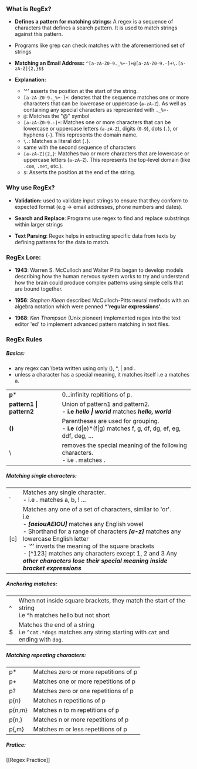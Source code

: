 ### What is RegEx? 

- **Defines a pattern for matching strings:** A regex is a sequence of characters that defines a search pattern. It is used to match strings against this pattern.

- Programs like grep can check matches with the aforementioned set of strings 

- **Matching an Email Address:**
``^[a-zA-Z0-9._%+-]+@[a-zA-Z0-9.-]+\.[a-zA-Z]{2,}$$``

- **Explanation:** 
	- \'^'  asserts the position at the start of the string.
	- `[a-zA-Z0-9._%+-]+`: denotes that the sequence matches one or more characters that can be lowercase or uppercase (`a-zA-Z`). As well as containing any special characters as represented with `._%+-`
	- `@`: Matches the "@" symbol
	- `[a-zA-Z0-9.-]+`: Matches one or more characters that can be lowercase or uppercase letters (`a-zA-Z`), digits (`0-9`), dots (`.`), or hyphens (`-`). This represents the domain name.
	- `\.`: Matches a literal dot (`.`).
	- same with the second sequence of characters
	- `[a-zA-Z]{2,}`: Matches two or more characters that are lowercase or uppercase letters (`a-zA-Z`). This represents the top-level domain (like `.com`, `.net`, etc.).
	- `$`: Asserts the position at the end of the string.

### Why use RegEx?

- **Validation:** used to validate input strings to ensure that they conform to expected format (e.g -> email addresses, phone numbers and dates).

- **Search and Replace**: Programs use regex to find and replace substrings within larger strings

- **Text Parsing**: Regex helps in extracting specific data from texts by defining patterns for the data to match.

### RegEx Lore:

- **1943**: Warren S. McCulloch and Walter Pitts began to develop models describing how the human nervous system works to try and understand how the brain could produce complex patterns using simple cells that are bound together.

- **1956**: *Stephen Kleen* described McCulloch-Pitts neural methods with an algebra notation which were penned ***'regular expressions'**.

- **1968**: *Ken Thompson* (Unix pioneer) implemented regex into the text editor 'ed' to implement advanced pattern matching in text files. 

### RegEx Rules

##### Basics: 
- any regex can \beta written using only (), \*, | and \.
- unless a character has a special meaning, it matches itself i.e a matches a.

|                          |                                                                                                           |
| ------------------------ | --------------------------------------------------------------------------------------------------------- |
| **p***                   | 0...infinity repititions of p.                                                                            |
| **pattern1 \| pattern2** | Union of pattern1 and pattern2. <br>- **i.e** ***hello \| world*** matches ***hello, world***             |
| **()**                   | Parentheses are used for grouping. <br>- **i.e**  (d\|e)*(f\|g) matches f, g, df, dg, ef, eg, ddf, deg, … |
| \                        | removes the special meaning of the following characters. <br>- i.e \. matches .                           |

##### Matching single characters:

|      |                                                                                                                                                                                                                                                                                                                                                                                                                 |
| ---- | --------------------------------------------------------------------------------------------------------------------------------------------------------------------------------------------------------------------------------------------------------------------------------------------------------------------------------------------------------------------------------------------------------------- |
| \.   | Matches any single character. <br>- i.e . matches a, b, ! ...                                                                                                                                                                                                                                                                                                                                                   |
| \[c] | Matches any one of a set of characters, similar to 'or'. <br>i.e <br>- ***\[aeiouAEIOU]*** matches any English vowel<br>- Shorthand for a range of characters ***\[a-z]*** matches any lowercase English letter<br>- '\^' inverts the meaning of the square brackets<br>- \[^123] matches any characters except 1, 2 and 3 Any ***other characters lose their special meaning inside bracket expressions***<br> |

##### Anchoring matches:

|     |                                                                                                                   |
| --- | ----------------------------------------------------------------------------------------------------------------- |
| \^  | When not inside square brackets, they match the start of the string <br>i.e \^h matches hello but not short       |
| \$  | Matches the end of a string<br>i.e `^cat.*dogs` matches any string starting with `cat` and ending with `dog`.<br> |

##### Matching repeating characters:

|        |                                           |
| ------ | ----------------------------------------- |
| p*     | Matches zero or more repetitions of p<br> |
| p+     | Matches one or more repetitions of p      |
| p?     | Matches zero or one repetitions of p      |
| p{n}   | Matches n repetitions of p                |
| p{n,m} | Matches n to m repetitions of p           |
| p{n,}  | Matches n or more repetitions of p        |
| p{,m}  | Matches m or less repetitions of p        |

##### Pratice:
[[Regex Practice]]
